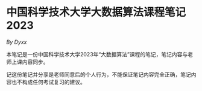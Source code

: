 # 中国科学技术大学大数据算法课程笔记2023
*By Dyxx*

本笔记是一份中国科学技术大学2023年“大数据算法”课程的笔记，笔记内容与老师上课内容同步。

记这份笔记并分享是老师同意后的个人行为，不能保证笔记内容完全正确，笔记内容也不构成任何考试复习的建议。
